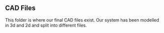 ## CAD Files
This folder is where our final CAD files exist. Our system has been modelled in 3d and 2d and split into different files.
